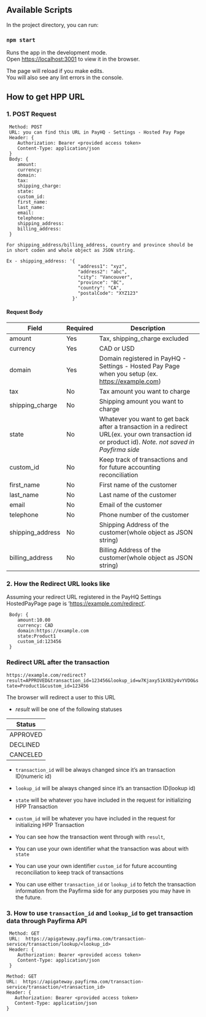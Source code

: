 ## Available Scripts

In the project directory, you can run:

### `npm start`

Runs the app in the development mode.<br />
Open [https://localhost:3001](https://localhost:3001) to view it in the browser.

The page will reload if you make edits.<br />
You will also see any lint errors in the console.

## How to get HPP URL

### 1. POST Request

```
 Method: POST
 URL: you can find this URL in PayHQ - Settings - Hosted Pay Page
 Header: {
    Authorization: Bearer <provided access token>
    Content-Type: application/json
 }
 Body: {
    amount:
    currency:
    domain:
    tax:
    shipping_charge:
    state:
    custom_id:
    first_name:
    last_name:
    email:
    telephone:
    shipping_address:
    billing_address:
 }

For shipping_address/billing_address, country and province should be in short coden and whole object as JSON string.

Ex - shipping_address: '{
                          "address1": "xyz",
                          "address2": "abc",
                          "city": "Vancouver",
                          "province": "BC",
                          "country": "CA",
                          "postalCode": "XYZ123"
                        }'

```
#### Request Body
| Field | Required |  Description |
| ----------- | ----------- | ----------- |
| amount | Yes | Tax, shipping_charge excluded |
| currency | Yes | CAD or USD |
| domain | Yes | Domain registered in PayHQ - Settings - Hosted Pay Page when you setup (ex. https://example.com) |
| tax | No | Tax amount you want to charge |
| shipping_charge | No | Shipping amount you want to charge |
| state | No | Whatever you want to get back after a transaction in a redirect URL(ex. your own transaction id or product id). *Note. not saved in Payfirma side* |
| custom_id | No | Keep track of transactions and for future accounting reconciliation |
| first_name | No | First name of the customer |
| last_name | No | Last name of the customer |
| email | No | Email of the customer |
| telephone | No | Phone number of the customer |
| shipping_address | No | Shipping Address of the customer(whole object as JSON string) |
| billing_address | No | Billing Address of the customer(whole object as JSON string) |

### 2. How the Redirect URL looks like

Assuming your redirect URL registered in the PayHQ Settings HostedPayPage page is ‘https://example.com/redirect’.
```
 Body: {
    amount:10.00
    currency: CAD
    domain:https://example.com
    state:Product1
    custom_id:123456
 }
```
### Redirect URL after the transaction
`https://example.com/redirect?result=APPROVED&transaction_id=123456&lookup_id=w7Kjaxy51kX82y4vYVDO&state=Product1&custom_id=123456`

The browser will redirect a user to this URL

- *result* will be one of the following statuses

| Status |
| ----------- | 
| APPROVED | - |
| DECLINED | - |
| CANCELED | - |
 
- `transaction_id` will be always changed since it’s an transaction ID(numeric id)

- `lookup_id` will be always changed since it’s an transaction ID(lookup id)
 
- `state` will be whatever you have included in the request for initializing HPP Transaction

- `custom_id` will be whatever you have included in the request for initializing HPP Transaction

- You can see how the transaction went through with `result`,
- You can use your own identifier what the transaction was about with `state`
- You can use your own identifier `custom_id` for future accounting reconciliation to keep track of transactions 
- You can use either `transaction_id` or `lookup_id` to fetch the transaction information from the Payfirma side for any purposes you may have in the future.

### 3. How to use `transaction_id` and `lookup_id` to get transaction data through Payfirma API
```
 Method: GET
 URL:  https://apigateway.payfirma.com/transaction-service/transaction/lookup/<lookup_id>
 Header: {
    Authorization: Bearer <provided access token>
    Content-Type: application/json
 }
 ```
 ```
 Method: GET
 URL:  https://apigateway.payfirma.com/transaction-service/transaction/<transaction_id>
 Header: {
    Authorization: Bearer <provided access token>
    Content-Type: application/json
 }
 ```
